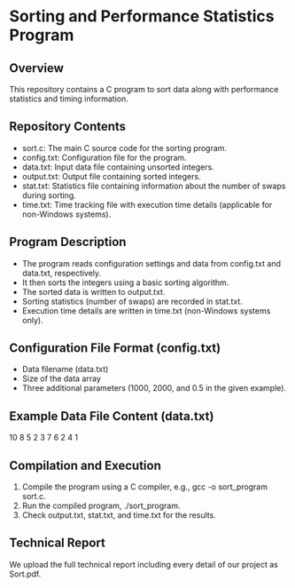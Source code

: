 # Sorting and Performance Statistics Program
## Overview
This repository contains a C program to sort data along with performance statistics and timing information.

## Repository Contents
- sort.c: The main C source code for the sorting program.
- config.txt: Configuration file for the program.
- data.txt: Input data file containing unsorted integers.
- output.txt: Output file containing sorted integers.
- stat.txt: Statistics file containing information about the number of swaps during sorting.
- time.txt: Time tracking file with execution time details (applicable for non-Windows systems).
## Program Description
- The program reads configuration settings and data from config.txt and data.txt, respectively.
- It then sorts the integers using a basic sorting algorithm.
- The sorted data is written to output.txt.
- Sorting statistics (number of swaps) are recorded in stat.txt.
- Execution time details are written in time.txt (non-Windows systems only).
## Configuration File Format (config.txt)
- Data filename (data.txt)
- Size of the data array
- Three additional parameters (1000, 2000, and 0.5 in the given example).
## Example Data File Content (data.txt)
10 8 5 2 3 7 6 2 4 1
## Compilation and Execution
1. Compile the program using a C compiler, e.g., gcc -o sort_program sort.c.
2. Run the compiled program, ./sort_program.
3. Check output.txt, stat.txt, and time.txt for the results.

## Technical Report
We upload the full technical report including every detail of our project as Sort.pdf.


